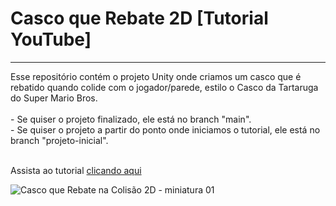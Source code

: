 <h1>Casco que Rebate 2D [Tutorial YouTube]</h1>
<hr>
Esse repositório contém o projeto Unity onde criamos um casco que é rebatido quando colide com o jogador/parede, estilo o Casco da Tartaruga do Super Mario Bros.
<br>
<br>
  - Se quiser o projeto finalizado, ele está no branch "main".
<br>
  - Se quiser o projeto a partir do ponto onde iniciamos o tutorial, ele está no branch "projeto-inicial".
<br>
<br>

Assista ao tutorial <a href="https://youtu.be/68bAlgnKX3E">clicando aqui</a>

![Casco que Rebate na Colisão 2D - miniatura 01](https://user-images.githubusercontent.com/102618272/235791029-f711bd89-e0b4-4988-ae9b-3f933dfce8e9.png)
